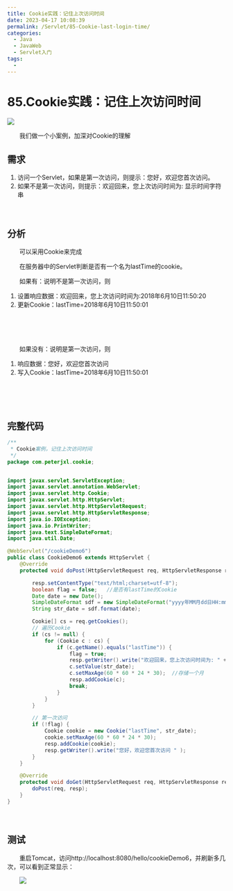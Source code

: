 ```yaml
---
title: Cookie实践：记住上次访问时间
date: 2023-04-17 10:08:39
permalink: /Servlet/85-Cookie-last-login-time/
categories:
  - Java
  - JavaWeb
  - Servlet入门
tags:
  - 
---
```

# 85.Cookie实践：记住上次访问时间

![](https://image.peterjxl.com/blog/438.jpg)


　　我们做一个小案例，加深对Cookie的理解

<!-- more -->

## 需求

1. 访问一个Servlet，如果是第一次访问，则提示：您好，欢迎您首次访问。
2. 如果不是第一次访问，则提示：欢迎回来，您上次访问时间为: 显示时间字符串

　　‍

## 分析

　　可以采用Cookie来完成

　　在服务器中的Servlet判断是否有一个名为lastTime的cookie。

　　如果有：说明不是第一次访问，则

1. 设置响应数据：欢迎回来，您上次访问时间为:2018年6月10日11:50:20
2. 更新Cookie：lastTime=2018年6月10日11:50:01

　　‍

　　‍

　　如果没有：说明是第一次访问，则

1. 响应数据：您好，欢迎您首次访问
2. 写入Cookie：lastTime=2018年6月10日11:50:01

　　‍

　　‍

## 完整代码

```java
/**
 * Cookie案例，记住上次访问时间
 */
package com.peterjxl.cookie;


import javax.servlet.ServletException;
import javax.servlet.annotation.WebServlet;
import javax.servlet.http.Cookie;
import javax.servlet.http.HttpServlet;
import javax.servlet.http.HttpServletRequest;
import javax.servlet.http.HttpServletResponse;
import java.io.IOException;
import java.io.PrintWriter;
import java.text.SimpleDateFormat;
import java.util.Date;

@WebServlet("/cookieDemo6")
public class CookieDemo6 extends HttpServlet {
    @Override
    protected void doPost(HttpServletRequest req, HttpServletResponse resp) throws ServletException, IOException {

        resp.setContentType("text/html;charset=utf-8");
        boolean flag = false;   //是否有lastTime的Cookie
        Date date = new Date();
        SimpleDateFormat sdf = new SimpleDateFormat("yyyy年MM月dd日HH:mm:ss");
        String str_date = sdf.format(date);

        Cookie[] cs = req.getCookies();
        // 遍历Cookie
        if (cs != null) {
            for (Cookie c : cs) {
                if (c.getName().equals("lastTime")) {
                    flag = true;
                    resp.getWriter().write("欢迎回来，您上次访问时间为: " + c.getValue());
                    c.setValue(str_date);
                    c.setMaxAge(60 * 60 * 24 * 30);  //存储一个月
                    resp.addCookie(c);
                    break;
                }
            }
        }

        // 第一次访问
        if (!flag) {
            Cookie cookie = new Cookie("lastTime", str_date);
            cookie.setMaxAge(60 * 60 * 24 * 30);
            resp.addCookie(cookie);
            resp.getWriter().write("您好，欢迎您首次访问 " );
        }
    }

    @Override
    protected void doGet(HttpServletRequest req, HttpServletResponse resp) throws ServletException, IOException {
        doPost(req, resp);
    }
}

```

　　‍

## 测试

　　重启Tomcat，访问http://localhost:8080/hello/cookieDemo6，并刷新多几次，可以看到正常显示：

　　​![](https://image.peterjxl.com/blog/image-20230405193149-gfx5nr3.png)​
